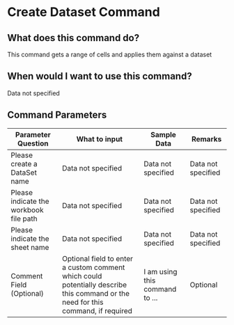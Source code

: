 <!--TITLE: Create Dataset Command -->
<!-- SUBTITLE: a command in the Excel Commands group -->
# Create Dataset Command


## What does this command do?
This command gets a range of cells and applies them against a dataset


## When would I want to use this command?
Data not specified


## Command Parameters
| Parameter Question   	| What to input  	|  Sample Data 	| Remarks  	|
| ---                    | ---               | ---           | ---       |
|Please create a DataSet name|Data not specified|Data not specified|Data not specified|
|Please indicate the workbook file path|Data not specified|Data not specified|Data not specified|
|Please indicate the sheet name|Data not specified|Data not specified|Data not specified|
|Comment Field (Optional)|Optional field to enter a custom comment which could potentially describe this command or the need for this command, if required|I am using this command to ...|Optional|


